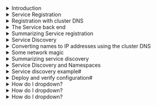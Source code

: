 <details>
<summary>Introduction</summary>
<br>

<img width="527" alt="image" src="https://user-images.githubusercontent.com/75510135/167252669-34557003-95a9-4915-b429-b9bcc72a3865.png">

Quick background#

Applications run inside of containers, and containers run inside of Pods. Every Kubernetes Pod gets its own unique IP address, and all Pods connect to the same flat network, called the Pod network. However, Pods are ephemeral. This means they come and go and should not be considered reliable. For example, scaling operations, rolling updates, rollbacks, and failures all cause Pods to be added or removed from the network.

To address the unreliable nature of Pods, Kubernetes provides a Service object that sits in front of a set of Pods and provides a reliable name, IP address, and port. Clients connect to the Service object, which, in turn, load balances requests to the target Pods.

    Note: The word “service” has lots of meanings. When we use it with a capital “S” we are referring to the Kubernetes Service object that provides stable networking to a set of Pods.

Modern cloud-native applications are composed of many small independent microservices that work together to create a useful application. For these microservices to work together, they need to be able to discover and connect to each other. This is where service discovery comes into play.

There are two major components to service discovery:

    Service registration
    Service discovery


</details>

<details>
<summary>Service Registration</summary>
<br>

  <img width="549" alt="image" src="https://user-images.githubusercontent.com/75510135/167253091-fe526ab9-bdd4-4aef-8d2f-02ddc0ae17c7.png">

  What is service registration?#

Service registration is the process of a microservice registering its connection details in a service registry so that other microservices can discover it and connect to it.

  <img width="627" alt="image" src="https://user-images.githubusercontent.com/75510135/167254282-e520cfca-5687-4abb-9c96-b5b0a14e6935.png">

  A few important things to note about this in Kubernetes:

    Kubernetes uses an internal DNS service as its service registry.
    Services, not individual Pods, register with DNS.
    The name, IP address, and network port of every Service is registered

For this to work, Kubernetes provides a well known internal DNS service that we usually call the “cluster DNS”. The term well known means that it operates at an address known to every Pod and container in the cluster. It’s implemented in the kube-system Namespace as a set of Pods managed by a Deployment called coredns. These Pods are fronted by a Service called kube-dns. Behind the scenes, it’s based on a DNS technology, called CoreDNS, and runs as a Kubernetes-native application.

The previous sentence contains a lot of detail, so the following commands show how its implemented. You can run these commands on your own Kubernetes clusters.

  <img width="749" alt="image" src="https://user-images.githubusercontent.com/75510135/167254303-2a92e23c-ca14-4b70-8404-179317c4be58.png">

  
</details>

<details>
<summary>Registration with cluster DNS</summary>
<br>

  Every Kubernetes Service is automatically registered with the cluster DNS when it’s created. The registration process looks like this (exact flow might slightly differ):

    You POST a new Service manifest to the API server.
    The request is authenticated, authorized, and subjected to admission policies.
    The Service is allocated a virtual IP address, called a ClusterIP.
    An Endpoints object (or Endpoint slices) is created to hold a list of Pods the Service will load balance traffic to.
    The Pod network is configured to handle traffic sent to the ClusterIP (more on this later).
    The Service’s name and IP are registered with the cluster DNS.

Step 6 is the secret sauce in the service registration process.

We mentioned earlier that the cluster DNS is a Kubernetes-native application. This means it knows it’s running on Kubernetes and implements a controller that watches the API server for new Service objects. Any time it observes a new Service object, it creates the DNS records that allow the Service name to be resolved to its ClusterIP. This means that applications and Services do not need to perform service registration – the cluster DNS is constantly looking for new Services and automatically registers their details.

It’s important to understand that the name registered for the Service is the value stored in its metadata.name property. The ClusterIP is dynamically assigned by Kubernetes.
<img width="530" alt="image" src="https://user-images.githubusercontent.com/75510135/167254344-266c317b-f896-4541-b00c-2d0c3017972a.png">
At this point, the front-end configuration of the Service is registered (name, IP, port), and the Service can be discovered by applications running in other Pods.
</details>

<details>
<summary>The Service back end</summary>
<br>

  Now that the front end of the Service is registered, the back end needs building. This involves creating and maintaining a list of Pod IPs that the Service will load-balance traffic to.

As explained in the previous chapter, every Service has a label selector that determines which Pods the Service will load balance traffic to. See below:
  <img width="586" alt="image" src="https://user-images.githubusercontent.com/75510135/167254371-e5ca5ea3-a4e7-46f1-8eac-625660e66234.png">

  Kubernetes automatically creates an Endpoints object (or Endpoint slices) for every Service. These hold the list of Pods that match the label selector and will receive traffic from the Service. They’re also critical to how traffic is routed from the Service’s ClusterIP to Pod IPs (more on this soon).

The following command shows an Endpoints object for a Service called ent. It has the IP address and port of two Pods that match the label selector.

  <img width="919" alt="image" src="https://user-images.githubusercontent.com/75510135/167254379-3f86b3ce-54c9-4036-b2b3-79fd7a78ca73.png">
The kubelet process on every node is watching the API server for new Endpoints objects. When it sees them, it creates local networking rules that redirect ClusterIP traffic to Pod IPs. In the modern Linux-based Kubernetes cluster the technology used to create these rules is the Linux IP Virtual Server (IPVS). Older versions of Kubernetes used iptables.
  
</details>

<details>
<summary>Summarizing Service registration</summary>
<br>

  At this point, the Service is fully registered and ready to be discovered:

    Its front end configuration is registered with DNS.
    Its back-end configuration is stored in an Endpoints object (or Endpoint slices), and the network is ready to handle traffic.

Let’s summarize the service registration process with the help of a simple flow diagram.
  <img width="905" alt="image" src="https://user-images.githubusercontent.com/75510135/167254404-2fca4563-f985-4f04-afef-7f62ee7da6c1.png">
You POST a new Service configuration to the API server, and the request is authenticated and authorized. The Service is allocated a ClusterIP, and its configuration is persisted to the cluster store. An associated Endpoint object is created to hold the list of Pod IPs that match the label selector. The cluster DNS is running as a Kubernetes-native application and watching the API server for new Service objects. It sees the new Service and registers the appropriate DNS and SRV records. Every node is running a kube-proxy that sees the new Service and Endpoints objects and creates IPVS rules on every node so that traffic to the Service’s ClusterIP is redirected to one of the Pods that match its label selector.
  
</details>

<details>
<summary>Service Discovery</summary>
<br>

  <img width="618" alt="image" src="https://user-images.githubusercontent.com/75510135/167254565-f901c8fd-ba66-49f0-bc8a-19251f9d3a53.png">

  Let’s assume there are two microservices applications on a single Kubernetes cluster – enterprise and voyager. The Pods for the enterprise app sit behind a Kubernetes Service, called ent, and the Pods for the voyager app sit behind another Kubernetes Service, called voy.

Both are registered with DNS as follows:

    ent: 192.168.201.240
    voy: 192.168.200.217


  <img width="719" alt="image" src="https://user-images.githubusercontent.com/75510135/167257883-c4c56c45-9df0-4847-b6a3-adf94d13ae33.png">

  For service discovery to work, every microservice needs to know two things:

    The name of the remote microservice they want to connect to.
    How to convert the name to an IP address.

The application developer is responsible for point 1 – coding the microservice with the names of microservices they connect to. Kubernetes takes care of point 2.
  
</details>

<details>
<summary>Converting names to IP addresses using the cluster DNS</summary>
<br>

  Kubernetes automatically configures every container so that it can find and use the cluster DNS to convert Service names to IPs. It does this by populating every container’s /etc/resolv.conf file with the IP address of a cluster DNS Service as well as any search domains that should be appended to unqualified names.

    Note: An “unqualified name” is a short name, such as ent. Appending a search domain converts an unqualified name into a fully qualified domain name (FQDN), such as ent.default.svc.cluster.local.

The following snippet shows a container that is configured to send DNS queries to the cluster DNS at 192.168.200.10. It also lists the search domains to append to unqualified names.
  
  $ cat /etc/resolv.conf 
search svc.cluster.local cluster.local default.svc.cluster.local
nameserver 192.168.200.10
options ndots:5
  
  <img width="936" alt="image" src="https://user-images.githubusercontent.com/75510135/167257920-f1183910-3772-459d-b6c3-2422d8117e9a.png">

  
</details>

<details>
<summary>Some network magic</summary>
<br>

  Once a Pod has the ClusterIP of a Service, it sends traffic to that IP address. However, the address is on a special network, called the service network, and there are no routes to it! This means the apps container doesn’t know where to send the traffic, so it sends it to its default gateway.

    Note: A default gateway is where a device sends traffic that it doesn’t have a specific route for. The default gateway will normally forward traffic to another device, with a larger routing table, that might have a route for the traffic. A simple analogy might be driving from City A to City B. The local roads in City A probably don’t have signposts to City B, so you follow signs to the major highway/motorway. Once on the highway/motorway, there is more of a chance that you will find directions to City B. If the first signpost doesn’t have directions to City B, you keep driving until you see a signpost for City B. Routing is similar, if a device doesn’t have a route for the destination network, the traffic is routed from one default gateway to the next until, hopefully, a device has a route to the required network.

The container’s default gateway sends the traffic to the Node it is running on.

The Node doesn’t have a route to the service network either, so it sends the traffic to its own default gateway. Doing this causes the traffic to be processed by the Node’s kernel, which is where the magic happens!

Every Kubernetes Node runs a system service called kube-proxy. At a high level, kube-proxy is responsible for capturing traffic destined for ClusterIPs and redirecting it to the IP addresses of Pods that match the Service’s label selector. Let’s look a bit closer:

kube-proxy is a Pod-based Kubernetes-native app that implements a controller that watches the API server for new Service and Endpoints objects. When it sees them, it creates local IPVS rules that tell the Node to intercept traffic destined for the Service’s ClusterIP and forward it to individual Pod IPs.

This means that every time a Node’s kernel processes traffic headed for an address on the service network, a trap occurs, and the traffic is redirected to the IP of a healthy Pod matching the Service’s label selector

    Kubernetes originally used iptables to do this trapping and load-balancing. However, it was replaced by IPVS in Kubernetes 1.11. This is because IPVS is a high-performance kernel-based L4 load balancer that scales better than iptables and implements better load balancing algorithms.


</details>

<details>
<summary>Summarizing service discovery</summary>
<br>

  <img width="899" alt="image" src="https://user-images.githubusercontent.com/75510135/167257965-6a9fe721-f533-4ec8-8cea-583e1b6df3d3.png">

  Assume a microservice, called “enterprise,” needs to send traffic to a microservice called “voyager.” To start this flow, the “enterprise” microservice needs to know the name of the Kubernetes Service object sitting in front of the “voyager” microservice. We’ll assume it’s called “voy,” but it is the responsibility of the application developer to ensure this is known.

An instance of the “enterprise” microservice sends a query to the cluster DNS (defined in the /etc/resolv.conf file of every container) asking it to resolve the name of the “voy” Service to an IP address. The cluster DNS replies with the ClusterIP (virtual IP), and the instance of the “enterprise” microservice sends requests to this ClusterIP. However, there are no routes to the service network that the ClusterIP is on. This means the requests are sent to the container’s default gateway and, eventually, sent to the Node the container is running on.

The Node has no route to the service network, so it sends the traffic to its own default gateway. En-route, the request is processed by the Node’s kernel. A trap is triggered, and the request is redirected to the IP address of a Pod that matches the Service’s label selector. The Node has routes to Pod IPs, and the requests reach a Pod and are processed.

</details>

<details>
<summary>Service Discovery and Namespaces</summary>
<br>

    <img width="450" alt="image" src="https://user-images.githubusercontent.com/75510135/167258215-e625a38e-cc48-4ec9-8761-496171ec135f.png">

    How service discovery works#

Two things are important if you want to understand how service discovery works within and across namespaces:

    Every cluster has an address space.
    Namespaces partition the cluster address space.

Every cluster has an address space based on a DNS domain that we usually call the cluster domain. By default, it’s called cluster.local, and Service objects are placed within that address space. For example, a Service called ent will have a fully qualified domain name (FQDN) of ent.default.svc.cluster.local.

The format of the FQDN is <object-name>.<namespace>.svc.cluster.local

    Namespaces#

Namespaces allow you to partition the address space below the cluster domain. For example, creating a couple of namespaces, called prod and dev, will give you two address spaces that you can place Services and other objects in:

    dev: .dev.svc.cluster.local
    prod: .prod.svc.cluster.local

Object names#

Object names must be unique within Namespaces but not across Namespaces. This means that you cannot have two Service objects called “ent” in the same Namespace, but you can if they are in different Namespaces. This is useful for parallel development and production configurations. For example, the figure below shows a single cluster address divided into dev and prod with identical instances of the ent and voy Service are deployed to each.

    <img width="564" alt="image" src="https://user-images.githubusercontent.com/75510135/167258610-4f3f6a56-22e2-4a8c-abf9-4094f00bc40f.png">

    Pods in the prod Namespace can connect to Services in the local Namespace using short names, such as ent and voy. Connecting to objects in a remote Namespace requires FQDNs, such as ent.dev.svc.cluster.local and voy.dev.svc.cluster.local.

As we’ve seen, Namespaces partition the cluster address space. They are also good for implementing access control and resource quotas. However, they are not workload isolation boundaries and should not be used to isolate hostile workloads.

    
</details>

<details>
<summary>Service discovery example#</summary>
<br>

    Let’s walk through a quick example.

The following yml defines two Namespaces, two Deployments, two Services, and a stand-alone jump Pod. The two Deployments have identical names, as do the Services. However, they’re deployed to different Namespace, so this is allowed. The jump Pod is deployed to the dev Namespace.
    <img width="634" alt="image" src="https://user-images.githubusercontent.com/75510135/167258634-55858c67-6c5b-480d-90df-3b91fe5a3ecd.png">

    ```
    apiVersion: v1
kind: Namespace
metadata:
  name: dev
---
apiVersion: v1
kind: Namespace
metadata:
  name: prod
---
apiVersion: apps/v1
kind: Deployment
metadata:
  name: enterprise
  labels:
    app: enterprise
  namespace: dev
spec:
  selector:
    matchLabels:
      app: enterprise
  replicas: 2
  strategy:
    type: RollingUpdate
  template:
    metadata:
      labels:
        app: enterprise
    spec:
      terminationGracePeriodSeconds: 1
      containers:
      - image: nigelpoulton/k8sbook:text-dev
        name: enterprise-ctr
        ports:
        - containerPort: 8080
---
apiVersion: apps/v1
kind: Deployment
metadata:
  name: enterprise
  labels:
    app: enterprise
  namespace: prod
spec:
  selector:
    matchLabels:
      app: enterprise
  replicas: 2
  strategy:
    type: RollingUpdate
  template:
    metadata:
      labels:
        app: enterprise
    spec:
      terminationGracePeriodSeconds: 1
      containers:
      - image: nigelpoulton/k8sbook:text-prod
        name: enterprise-ctr
        ports:
        - containerPort: 8080
---
apiVersion: v1
kind: Service
metadata:
  name: ent
  namespace: dev
spec:
  selector:
    app: enterprise
  ports:
    - port: 8080
  type: ClusterIP
---
apiVersion: v1
kind: Service
metadata:
  name: ent
  namespace: prod
spec:
  selector:
    app: enterprise
  ports:
    - port: 8080
  type: ClusterIP
---
apiVersion: v1
kind: Pod
metadata:
  name: jump
  namespace: dev
spec:
  terminationGracePeriodSeconds: 5
  containers:
  - name: jump
    image: ubuntu
    tty: true
    stdin: true
    ```
</details>

<details>
<summary>Deploy and verify configuration#</summary>
<br>

    <img width="866" alt="image" src="https://user-images.githubusercontent.com/75510135/167258673-25169cb1-e419-4edf-84e7-9f5d414fe7fb.png">

    Next steps#
    The next steps will be:

    Log on to the main container of jump Pod in the dev Namespace.
    Check the container’s /etc/resolv.conf file.
    Connect to the ent app in the dev. Namespace using the Service’s shortname
    Connect to the ent app in the prod Namespace using the Service’s FQDN.

To help with the demo, the versions of the ent app used in each Namespace are different.
Log on to the jump Pod#
    <img width="943" alt="image" src="https://user-images.githubusercontent.com/75510135/167258693-04d58f08-04db-4db1-8667-23efabbd8ecf.png">

    <img width="934" alt="image" src="https://user-images.githubusercontent.com/75510135/167258701-871637f4-5e97-495a-a319-ffa723734d1e.png">

    <img width="906" alt="image" src="https://user-images.githubusercontent.com/75510135/167258711-e27c3bb2-6a70-41f2-80f3-047f36d1a52e.png">

    ```
    1  cat /etc/resolv.conf
    2  apt install update && apt install curl -y
    3  apt  update && apt install curl -y
    4  curl ent:8080
    5  curl ent.prod.svc.cluster.local:8080
    ```
</details>

<details>
<summary>How do I dropdown?</summary>
<br>
This is how you dropdown.
</details>

<details>
<summary>How do I dropdown?</summary>
<br>
This is how you dropdown.
</details>

    
<details>
<summary>How do I dropdown?</summary>
<br>
This is how you dropdown.
</details>
